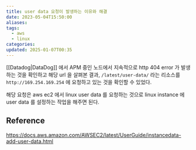 ```yaml
---
title: user data 요청이 발생하는 이유와 해결
date: 2023-05-04T15:50:00
aliases: 
tags:
  - aws
  - linux
categories: 
updated: 2025-01-07T00:35
---
```


[[Datadog|DataDog]] 에서 APM 중인 노드에서 지속적으로 http 404 error 가 발생하는 것을 확인하고 해당 url 을 살펴본 결과, `/latest/user-data/` 라는 리소스를 `http://169.254.169.254` 에 요청하고 있는 것을 확인할 수 있었다.

해당 요청은 aws ec2 에서 linux user data 를 요청하는 것으로 linux instance 에 user data 를 설정하는 작업을 해주면 된다.

## Reference

https://docs.aws.amazon.com/AWSEC2/latest/UserGuide/instancedata-add-user-data.html